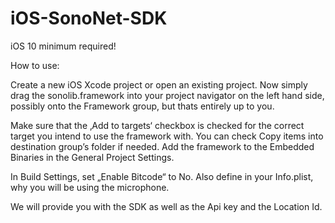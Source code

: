 # iOS-SonoNet-SDK

iOS 10 minimum required!

How to use:

Create a new iOS Xcode project or open an existing project. Now simply drag the sonolib.framework into your project navigator on the left hand side, possibly onto the Framework group, but thats entirely up to you.

Make sure that the ‚Add to targets‘ checkbox is checked for the correct target you intend to use the framework with. You can check Copy items into destination group’s folder if needed.
Add the framework to the Embedded Binaries in the General Project Settings.

In Build Settings, set „Enable Bitcode“ to No.
Also define in your Info.plist, why you will be using the microphone.

We will provide you with the SDK as well as the Api key and the Location Id.

